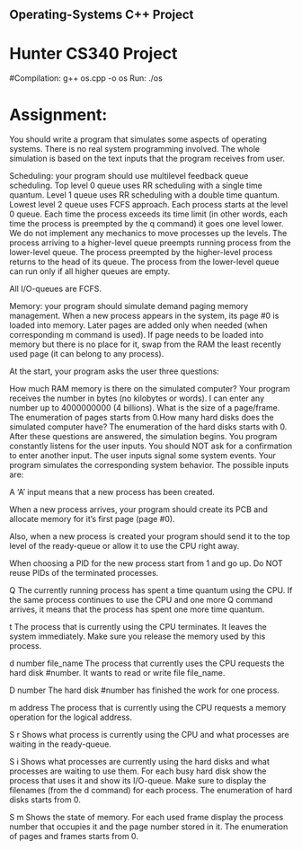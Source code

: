 ## Operating-Systems C++ Project 
# Hunter CS340 Project 

#Compilation:
g++ os.cpp -o os      Run: ./os


# Assignment:
You should write a program that simulates some aspects of operating systems. There is no real system programming involved. The whole simulation is based on the text inputs that the program receives from user.
 
Scheduling: your program should use multilevel feedback queue scheduling. Top level 0 queue uses RR scheduling with a single time quantum. Level 1 queue uses RR scheduling with a double time quantum.  Lowest level 2 queue uses FCFS approach. Each process starts at the level 0 queue. Each time the process exceeds its time limit (in other words, each time the process is preempted by the q command) it goes one level lower. We do not implement any mechanics to move processes up the levels.
The process arriving to a higher-level queue preempts running process from the lower-level queue. The process preempted by the higher-level process returns to the head of its queue. The process from the lower-level queue can run only if all higher queues are empty.
 
All I/O-queues are FCFS.
 
Memory: your program should simulate demand paging memory management. When a new process appears in the system, its page #0 is loaded into memory. Later pages are added only when needed (when corresponding m command is used). If page needs to be loaded into memory but there is no place for it, swap from the RAM the least recently used page (it can belong to any process). 
 
 
At the start, your program asks the user three questions:

How much RAM memory is there on the simulated computer? Your program receives the number in bytes (no kilobytes or words). I can enter any number up to 4000000000 (4 billions).
What is the size of a page/frame. The enumeration of pages starts from 0.How many hard disks does the simulated computer have? The enumeration of the hard disks starts with 0.
After these questions are answered, the simulation begins. You program constantly listens for the user inputs. You should NOT ask for a confirmation to enter another input. The user inputs signal some system events. Your program simulates the corresponding system behavior.
The possible inputs are:

A       ‘A’ input means that a new process has been created. 

When a new process arrives, your program should create its PCB and allocate memory for it’s first page (page #0).

Also, when a new process is created your program should send it to the top level of the ready-queue or allow it to use the CPU right away.

When choosing a PID for the new process start from 1 and go up. Do NOT reuse PIDs of the terminated processes.

Q       The currently running process has spent a time quantum using the CPU. If the same process continues to use the CPU and one more Q command arrives, it means that the process has spent one more time quantum.

t         The process that is currently using the CPU terminates. It leaves the system immediately. Make sure you release the memory used by this process. 

d number file_name       The process that currently uses the CPU requests the hard disk #number. It wants to read or write file file_name.

D number   The hard disk #number has finished the work for one process.

m address   The process that is currently using the CPU requests a memory operation for the logical address.

S r     Shows what process is currently using the CPU and what processes are waiting in the ready-queue. 

S i      Shows what processes are currently using the hard disks and what processes are waiting to use them. For each busy hard disk show the process that uses it and show its I/O-queue. Make sure to display the filenames (from the d command) for each process. The enumeration of hard disks starts from 0.

S m   Shows the state of memory. For each used frame display the process number that occupies it and the page number stored in it. The enumeration of pages and frames starts from 0.

